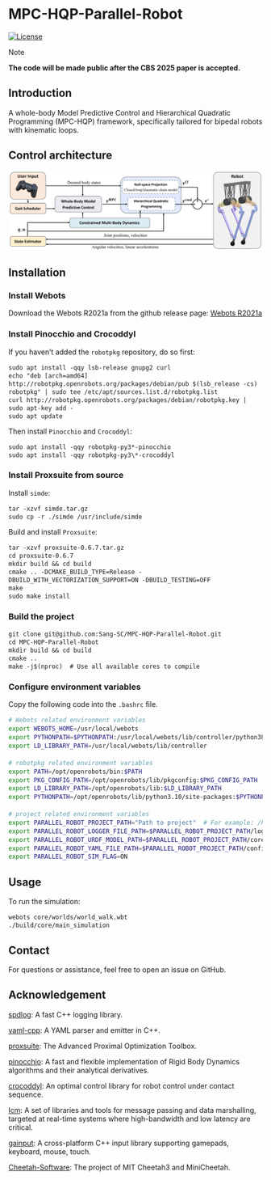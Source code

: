 # MPC-HQP-Parallel-Robot

[![License](https://img.shields.io/badge/License-BSD_3--Clause-blue.svg)](https://opensource.org/licenses/BSD-3-Clause)

> [!NOTE]
> **The code will be made public after the CBS 2025 paper is accepted.**

## Introduction

A whole-body Model Predictive Control and Hierarchical Quadratic Programming (MPC-HQP) framework, specifically tailored for bipedal robots with kinematic loops.

## Control architecture

<p align="center">
  <img src="doc/control_architecture.jpg" width="800" alt="Control Architecture Diagram"/>
</p>

## Installation

### Install Webots

Download the Webots R2021a from the github release page: [Webots R2021a](https://github.com/cyberbotics/webots/releases/tag/R2021a)

### Install Pinocchio and Crocoddyl

If you haven’t added the `robotpkg` repository, do so first:
```
sudo apt install -qqy lsb-release gnupg2 curl
echo "deb [arch=amd64] http://robotpkg.openrobots.org/packages/debian/pub $(lsb_release -cs) robotpkg" | sudo tee /etc/apt/sources.list.d/robotpkg.list
curl http://robotpkg.openrobots.org/packages/debian/robotpkg.key | sudo apt-key add -
sudo apt update
```

Then install `Pinocchio` and `Crocoddyl`:
```
sudo apt install -qqy robotpkg-py3*-pinocchio
sudo apt install -qqy robotpkg-py3\*-crocoddyl
```

### Install Proxsuite from source

Install `simde`:
```
tar -xzvf simde.tar.gz
sudo cp -r ./simde /usr/include/simde
```

Build and install `Proxsuite`:
```
tar -xzvf proxsuite-0.6.7.tar.gz
cd proxsuite-0.6.7
mkdir build && cd build
cmake .. -DCMAKE_BUILD_TYPE=Release -DBUILD_WITH_VECTORIZATION_SUPPORT=ON -DBUILD_TESTING=OFF
make
sudo make install
```

### Build the project

```
git clone git@github.com:Sang-SC/MPC-HQP-Parallel-Robot.git
cd MPC-HQP-Parallel-Robot
mkdir build && cd build
cmake ..
make -j$(nproc)  # Use all available cores to compile
```

### Configure environment variables

Copy the following code into the `.bashrc` file.
```bash
# Webots related environment variables
export WEBOTS_HOME=/usr/local/webots
export PYTHONPATH=$PYTHONPATH:/usr/local/webots/lib/controller/python38
export LD_LIBRARY_PATH=/usr/local/webots/lib/controller

# robotpkg related environment variables
export PATH=/opt/openrobots/bin:$PATH
export PKG_CONFIG_PATH=/opt/openrobots/lib/pkgconfig:$PKG_CONFIG_PATH
export LD_LIBRARY_PATH=/opt/openrobots/lib:$LD_LIBRARY_PATH
export PYTHONPATH=/opt/openrobots/lib/python3.10/site-packages:$PYTHONPATH

# project related environment variables
export PARALLEL_ROBOT_PROJECT_PATH="Path to project"  # For example: /home/robot/robot_projects/MPC-HQP-Parallel-Robot
export PARALLEL_ROBOT_LOGGER_FILE_PATH=$PARALLEL_ROBOT_PROJECT_PATH/logs/
export PARALLEL_ROBOT_URDF_MODEL_PATH=$PARALLEL_ROBOT_PROJECT_PATH/core/models/parallel_robot.urdf
export PARALLEL_ROBOT_YAML_FILE_PATH=$PARALLEL_ROBOT_PROJECT_PATH/config/control_parameters_sim.yaml
export PARALLEL_ROBOT_SIM_FLAG=ON
```

## Usage

To run the simulation:
```
webots core/worlds/world_walk.wbt
./build/core/main_simulation
```

## Contact

For questions or assistance, feel free to open an issue on GitHub.

## Acknowledgement

[spdlog](https://github.com/gabime/spdlog): A fast C++ logging library.

[yaml-cpp](https://github.com/jbeder/yaml-cpp): A YAML parser and emitter in C++.

[proxsuite](https://github.com/Simple-Robotics/proxsuite): The Advanced Proximal Optimization Toolbox.

[pinocchio](https://github.com/stack-of-tasks/pinocchio): A fast and flexible implementation of Rigid Body Dynamics algorithms and their analytical derivatives.

[crocoddyl](https://github.com/loco-3d/crocoddyl): An optimal control library for robot control under contact sequence.

[lcm](https://github.com/lcm-proj/lcm): A set of libraries and tools for message passing and data marshalling, targeted at real-time systems where high-bandwidth and low latency are critical.

[gainput](https://github.com/jkuhlmann/gainput): A cross-platform C++ input library supporting gamepads, keyboard, mouse, touch.

[Cheetah-Software](https://github.com/mit-biomimetics/Cheetah-Software): The project of MIT Cheetah3 and MiniCheetah.
